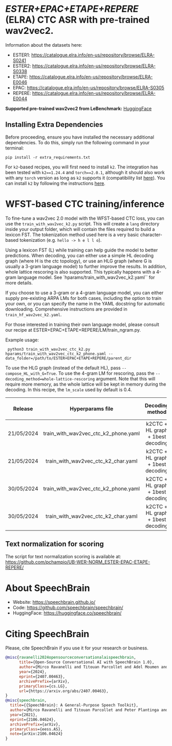 # *ESTER+EPAC+ETAPE+REPERE* (ELRA) CTC ASR with pre-trained wav2vec2.

Information about the datasets here:
 - ESTER1: https://catalogue.elra.info/en-us/repository/browse/ELRA-S0241
 - ESTER2: https://catalogue.elra.info/en-us/repository/browse/ELRA-S0338
 - ETAPE:  https://catalogue.elra.info/en-us/repository/browse/ELRA-E0046
 - EPAC:   https://catalogue.elra.info/en-us/repository/browse/ELRA-S0305
 - REPERE: https://catalogue.elra.info/en-us/repository/browse/ELRA-E0044

**Supported pre-trained wav2vec2 from LeBenchmark:** [HuggingFace](https://huggingface.co/LeBenchmark)

## Installing Extra Dependencies

Before proceeding, ensure you have installed the necessary additional dependencies. To do this, simply run the following command in your terminal:

```
pip install -r extra_requirements.txt
```

For `k2`-based recipes, you will first need to install `k2`. The integration has been tested with `k2==1.24.4` and `torch==2.0.1`, although it should also work with any `torch` version as long as `k2` supports it (compatibility list [here](https://k2-fsa.github.io/k2/installation/pre-compiled-cuda-wheels-linux/index.html)). You can install `k2` by following the instructions [here](https://k2-fsa.github.io/k2/installation/from_wheels.html#linux-cuda-example).


# WFST-based CTC training/inference
To fine-tune a wav2vec 2.0 model with the WFST-based CTC loss, you can use the `train_with_wav2vec_k2.py` script. This will create a `lang` directory inside your output folder, which will contain the files required to build a lexicon FST. The tokenization method used here is a very basic character-based tokenization (e.g. `hello -> h e l l o`).

Using a lexicon FST (L) while training can help guide the model to better predictions. When decoding, you can either use a simple HL decoding graph (where H is the ctc topology), or use an HLG graph (where G is usually a 3-gram language model) to further improve the results. In addition, whole lattice rescoring is also supported. This typically happens with a 4-gram language model. See `hparams/train_with_wav2vec_k2.yaml`` for more details.

If you choose to use a 3-gram or a 4-gram language model, you can either supply pre-existing ARPA LMs for both cases, including the option to train your own, or you can specify the name in the YAML docstring for automatic downloading. Comprehensive instructions are provided in `train_hf_wav2vec_k2.yaml`.

For those interested in training their own language model, please consult our recipe at ESTER+EPAC+ETAPE+REPERE/LM/train_ngram.py.

Example usage:
```
 python3 train_with_wav2vec_ctc_k2.py hparams/train_with_wav2vec_ctc_k2_phone.yaml --data_folder=/path/to/ESTER+EPAC+ETAPE+REPERE/parent_dir
```

To use the HLG graph (instead of the default HL), pass `--compose_HL_with_G=True`. To use the 4-gram LM for rescoring, pass the `--decoding_method=whole-lattice-rescoring` argument. Note that this will require more memory, as the whole lattice will be kept in memory during the decoding. In this recipe, the `lm_scale` used by default is 0.4.

| Release    | Hyperparams file                     | Decoding method                   | Text Normalization for scoring  |  EPAC WER  | ESTER1 WER | ESTER2 WER | ETAPE | REPERE |
|:----------:|:------------------------------------:|:---------------------------------:|:-------------------------------:|:----------:|:----------:|:----------:|:-----:|:-------|
| 21/05/2024 | train_with_wav2vec_ctc_k2_phone.yaml | k2CTC + HL graph + 1best decoding | No                              | 14.41      | 12.81      | 13.66      | 24.90 | 13.95  |
| 21/05/2024 | train_with_wav2vec_ctc_k2_char.yaml  | k2CTC + HL graph + 1best decoding | No                              | 15.17      | 13.18      | 14.21      | 26.16 | 14.74  |
| 30/05/2024 | train_with_wav2vec_ctc_k2_phone.yaml | k2CTC + HL graph + 1best decoding | Yes                             | 9.49       | 10.19      | 11.36      | 23.01 | 11.58  |
| 30/05/2024 | train_with_wav2vec_ctc_k2_char.yaml  | k2CTC + HL graph + 1best decoding | Yes                             | 10.96      | 11.00      | 12.39      | 24.83 | 12.88  |

## Text normalization for scoring
The script for text normalization scoring is available at: https://github.com/pchampio/UB-WER-NORM_ESTER-EPAC-ETAPE-REPERE/

# **About SpeechBrain**
- Website: https://speechbrain.github.io/
- Code: https://github.com/speechbrain/speechbrain/
- HuggingFace: https://huggingface.co/speechbrain/

# **Citing SpeechBrain**
Please, cite SpeechBrain if you use it for your research or business.

```bibtex	
@misc{ravanelli2024opensourceconversationalaispeechbrain,
      title={Open-Source Conversational AI with SpeechBrain 1.0},
      author={Mirco Ravanelli and Titouan Parcollet and Adel Moumen and Sylvain de Langen and Cem Subakan and Peter Plantinga and Yingzhi Wang and Pooneh Mousavi and Luca Della Libera and Artem Ploujnikov and Francesco Paissan and Davide Borra and Salah Zaiem and Zeyu Zhao and Shucong Zhang and Georgios Karakasidis and Sung-Lin Yeh and Pierre Champion and Aku Rouhe and Rudolf Braun and Florian Mai and Juan Zuluaga-Gomez and Seyed Mahed Mousavi and Andreas Nautsch and Xuechen Liu and Sangeet Sagar and Jarod Duret and Salima Mdhaffar and Gaelle Laperriere and Mickael Rouvier and Renato De Mori and Yannick Esteve},
      year={2024},
      eprint={2407.00463},
      archivePrefix={arXiv},
      primaryClass={cs.LG},
      url={https://arxiv.org/abs/2407.00463},
}
@misc{speechbrain,
  title={{SpeechBrain}: A General-Purpose Speech Toolkit},
  author={Mirco Ravanelli and Titouan Parcollet and Peter Plantinga and Aku Rouhe and Samuele Cornell and Loren Lugosch and Cem Subakan and Nauman Dawalatabad and Abdelwahab Heba and Jianyuan Zhong and Ju-Chieh Chou and Sung-Lin Yeh and Szu-Wei Fu and Chien-Feng Liao and Elena Rastorgueva and François Grondin and William Aris and Hwidong Na and Yan Gao and Renato De Mori and Yoshua Bengio},
  year={2021},
  eprint={2106.04624},
  archivePrefix={arXiv},
  primaryClass={eess.AS},
  note={arXiv:2106.04624}
}
```
